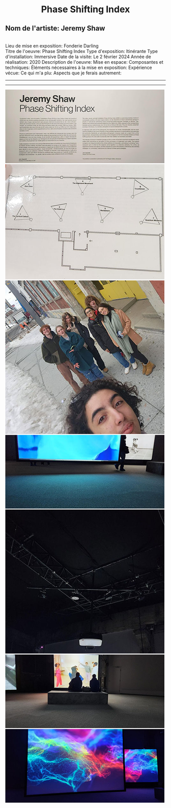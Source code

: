 <h1 align="center">Phase Shifting Index</h1>
<h2>Nom de l'artiste: Jeremy Shaw</h2>
<br>Lieu de mise en exposition: Fonderie Darling</br>
Titre de l'oeuvre: Phase Shifting Index
Type d'exposition: Itinérante
Type d'installation: Immersive
Date de la visite: Le 2 février 2024
Année de réalisation: 2020
Description de l'oeuvre:
Mise en espace: 
Composantes et techniques:
Éléments nécessaires à la mise en exposition:
Expérience vécue: 
Ce qui m'a plu:
Aspects que je ferais autrement:
<hr>
<hr>

![photo](media/Jeremy_Shaw_cartel_20240202.jpg)
![photo](media/Jeremy_Shaw_croquis_20240202.jpg)
![photo](media/Jeremy_Shaw_groupe_20240202.jpg)
![photo](media/Jeremy_Shaw_hauteur_ecran_20240202.jpg)
![photo](media/Jeremy_Shaw_projecteur_20240202.jpg)
![photo](media/Jeremy_Shaw_tapis_20240202.jpg)
![photo](media/Jeremy_Shaw_ecran_allure_20240202.jpg)
